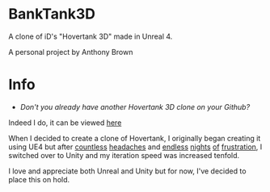 # BankTank3D

A clone of iD's "Hovertank 3D" made in Unreal 4.

A personal project by Anthony Brown 

# Info

 - *Don't you already have another Hovertank 3D clone on your Github?*

Indeed I do, it can be viewed [here](https://github.com/eg0nSpengler/UnityTank3D)

When I decided to create a clone of Hovertank, I originally began creating it using UE4 but after [countless](https://www.reddit.com/r/unrealengine/comments/a5ptrc/why_is_the_ue4_documentation_lacking_the_same/) [headaches](https://www.reddit.com/r/unrealengine/comments/c2lzw8/when_will_epic_update_reference_documentation_to/) and [endless](https://forums.unrealengine.com/unreal-engine/announcements-and-releases/1739154-changes-to-the-official-unreal-engine-wiki) [nights](https://forums.unrealengine.com/development-discussion/c-gameplay-programming/1460337-delegate-invocation-list-changes-inside-a-constructor-does-not-propagate-to-a-derived-blueprint) [of](https://www.reddit.com/r/unrealengine/comments/d863jd/how_to_avoid_ue4_intellisense_bugs/) [frustration](https://www.reddit.com/r/unrealengine/comments/gls89l/problem_with_intellisense_in_ue_425vs2019/), I switched over to Unity and my iteration speed was increased tenfold.

I love and appreciate both Unreal and Unity but for now, I've decided to place this on hold.


